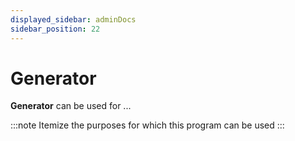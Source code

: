 ```yaml
---
displayed_sidebar: adminDocs
sidebar_position: 22
---
```


# Generator

**Generator** can be used for ...

:::note
Itemize the purposes for which this program can be used
:::
